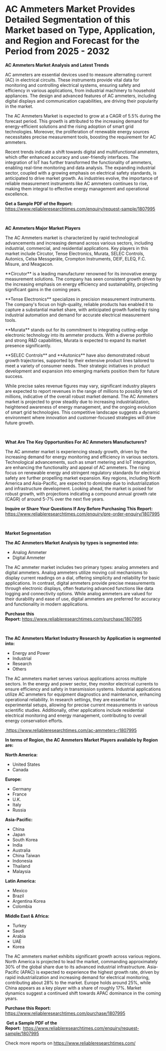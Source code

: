 <p><h1>AC Ammeters Market Provides Detailed Segmentation of this Market based on Type, Application, and Region and Forecast for the Period from 2025 - 2032</h1></p><p><strong>AC Ammeters Market Analysis and Latest Trends</strong></p>
<p><p>AC ammeters are essential devices used to measure alternating current (AC) in electrical circuits. These instruments provide vital data for monitoring and controlling electrical systems, ensuring safety and efficiency in various applications, from industrial machinery to household appliances. The design and advanced features of AC ammeters, including digital displays and communication capabilities, are driving their popularity in the market.</p><p>The AC Ammeters Market is expected to grow at a CAGR of 5.5% during the forecast period. This growth is attributed to the increasing demand for energy-efficient solutions and the rising adoption of smart grid technologies. Moreover, the proliferation of renewable energy sources necessitates precise measurement tools, boosting the requirement for AC ammeters. </p><p>Recent trends indicate a shift towards digital and multifunctional ammeters, which offer enhanced accuracy and user-friendly interfaces. The integration of IoT has further transformed the functionality of ammeters, enabling real-time monitoring and data analysis. The expanding industrial sector, coupled with a growing emphasis on electrical safety standards, is anticipated to drive market growth. As industries evolve, the importance of reliable measurement instruments like AC ammeters continues to rise, making them integral to effective energy management and operational excellence.</p></p>
<p><strong>Get a Sample PDF of the Report:&nbsp;</strong> <a href="https://www.reliableresearchtimes.com/enquiry/request-sample/1807995?utm_campaign=2633&utm_medium=2&utm_source=Github&utm_content=ia&utm_term=10042025&utm_id=ac-ammeters">https://www.reliableresearchtimes.com/enquiry/request-sample/1807995</a></p>
<p>&nbsp;</p>
<p><strong>AC Ammeters Major Market Players</strong></p>
<p><p>The AC Ammeters market is characterized by rapid technological advancements and increasing demand across various sectors, including industrial, commercial, and residential applications. Key players in this market include Circutor, Tense Electronics, Murata, SELEC Controls, Autonics, Celsa Messgeräte, Crompton Instruments, DEIF, ELEQ, F.C. Misure, and Meagacon.</p><p>**Circutor** is a leading manufacturer renowned for its innovative energy measurement solutions. The company has seen consistent growth driven by the increasing emphasis on energy efficiency and sustainability, projecting significant gains in the coming years.</p><p>**Tense Electronics** specializes in precision measurement instruments. The company's focus on high-quality, reliable products has enabled it to capture a substantial market share, with anticipated growth fueled by rising industrial automation and demand for accurate electrical measurement tools.</p><p>**Murata** stands out for its commitment to integrating cutting-edge electronic technology into its ammeter products. With a diverse portfolio and strong R&D capabilities, Murata is expected to expand its market presence significantly.</p><p>**SELEC Controls** and **Autonics** have also demonstrated robust growth trajectories, supported by their extensive product lines tailored to meet a variety of consumer needs. Their strategic initiatives in product development and expansion into emerging markets position them for future success.</p><p>While precise sales revenue figures may vary, significant industry players are expected to report revenues in the range of millions to possibly tens of millions, indicative of the overall robust market demand. The AC Ammeters market is projected to grow steadily due to increasing industrialization, heightened awareness of energy management, and the ongoing evolution of smart grid technologies. This competitive landscape suggests a dynamic environment where innovation and customer-focused strategies will drive future growth.</p></p>
<p>&nbsp;</p>
<p><strong>What Are The Key Opportunities For AC Ammeters Manufacturers?</strong></p>
<p><p>The AC ammeter market is experiencing steady growth, driven by the increasing demand for energy monitoring and efficiency in various sectors. Technological advancements, such as smart metering and IoT integration, are enhancing the functionality and appeal of AC ammeters. The rising focus on renewable energy and stringent regulatory standards for electrical safety are further propelling market expansion. Key regions, including North America and Asia-Pacific, are expected to dominate due to industrialization and infrastructure development. Looking ahead, the market is poised for robust growth, with projections indicating a compound annual growth rate (CAGR) of around 5-7% over the next five years.</p></p>
<p><strong>Inquire or Share Your Questions If Any Before Purchasing This Report:</strong> <a href="https://www.reliableresearchtimes.com/enquiry/pre-order-enquiry/1807995?utm_campaign=2633&utm_medium=2&utm_source=Github&utm_content=ia&utm_term=10042025&utm_id=ac-ammeters">https://www.reliableresearchtimes.com/enquiry/pre-order-enquiry/1807995</a></p>
<p>&nbsp;</p>
<p><strong>Market Segmentation</strong></p>
<p><strong>The AC Ammeters Market Analysis by types is segmented into:</strong></p>
<p><ul><li>Analog Ammeter</li><li>Digital Ammeter</li></ul></p>
<p><p>The AC ammeter market includes two primary types: analog ammeters and digital ammeters. Analog ammeters utilize moving coil mechanisms to display current readings on a dial, offering simplicity and reliability for basic applications. In contrast, digital ammeters provide precise measurements through electronic displays, often featuring advanced functions like data logging and connectivity options. While analog ammeters are valued for their durability and ease of use, digital ammeters are preferred for accuracy and functionality in modern applications.</p></p>
<p><strong>Purchase this Report:&nbsp;</strong><a href="https://www.reliableresearchtimes.com/purchase/1807995?utm_campaign=2633&utm_medium=2&utm_source=Github&utm_content=ia&utm_term=10042025&utm_id=ac-ammeters">https://www.reliableresearchtimes.com/purchase/1807995</a></p>
<p>&nbsp;</p>
<p><strong>The AC Ammeters Market Industry Research by Application is segmented into:</strong></p>
<p><ul><li>Energy and Power</li><li>Industrial</li><li>Research</li><li>Others</li></ul></p>
<p><p>The AC ammeters market serves various applications across multiple sectors. In the energy and power sector, they monitor electrical currents to ensure efficiency and safety in transmission systems. Industrial applications utilize AC ammeters for equipment diagnostics and maintenance, enhancing operational reliability. In research settings, they are essential for experimental setups, allowing for precise current measurements in various scientific studies. Additionally, other applications include residential electrical monitoring and energy management, contributing to overall energy conservation efforts.</p></p>
<p><a href="https://www.reliableresearchtimes.com/ac-ammeters-r1807995?utm_campaign=2633&utm_medium=2&utm_source=Github&utm_content=ia&utm_term=10042025&utm_id=ac-ammeters">&nbsp;https://www.reliableresearchtimes.com/ac-ammeters-r1807995</a></p>
<p><strong>In terms of Region, the AC Ammeters Market Players available by Region are:</strong></p>
<p>
    <p> <strong> North America: </strong>
        <ul>
            <li>United States</li>
            <li>Canada</li>
        </ul>
        </p> 
    <p> <strong> Europe: </strong>
        <ul>
            <li>Germany</li>
            <li>France</li>
            <li>U.K.</li>
            <li>Italy</li>
            <li>Russia</li>
        </ul>
        </p> 
    <p> <strong> Asia-Pacific: </strong>
        <ul>
            <li>China</li>
            <li>Japan</li>
            <li>South Korea</li>
            <li>India</li>
            <li>Australia</li>
            <li>China Taiwan</li>
            <li>Indonesia</li>
            <li>Thailand</li>
            <li>Malaysia</li>
        </ul>
        </p> 
    <p> <strong> Latin America: </strong>
        <ul>
            <li>Mexico</li>
            <li>Brazil</li>
            <li>Argentina Korea</li>
            <li>Colombia</li>
        </ul>
        </p> 
    <p> <strong> Middle East & Africa: </strong>
        <ul>
            <li>Turkey</li>
            <li>Saudi</li>
            <li>Arabia</li>
            <li>UAE</li>
            <li>Korea</li>
        </ul>
    </p>
    </p>
<p><p>The AC ammeters market exhibits significant growth across various regions. North America is projected to lead the market, commanding approximately 30% of the global share due to its advanced industrial infrastructure. Asia-Pacific (APAC) is expected to experience the highest growth rate, driven by rapid industrialization and increasing demand for electrical monitoring, contributing about 28% to the market. Europe holds around 25%, while China appears as a key player with a share of roughly 17%. Market dynamics suggest a continued shift towards APAC dominance in the coming years.</p></p>
<p><strong>Purchase this Report: </strong><a href="https://www.reliableresearchtimes.com/purchase/1807995?utm_campaign=2633&utm_medium=2&utm_source=Github&utm_content=ia&utm_term=10042025&utm_id=ac-ammeters">https://www.reliableresearchtimes.com/purchase/1807995</a></p>
<p>&nbsp;<strong>Get a Sample PDF of the Report:&nbsp;&nbsp;</strong><a href="https://www.reliableresearchtimes.com/enquiry/request-sample/1807995?utm_campaign=2633&utm_medium=2&utm_source=Github&utm_content=ia&utm_term=10042025&utm_id=ac-ammeters">https://www.reliableresearchtimes.com/enquiry/request-sample/1807995</a></p>
<p><strong></strong></p>
<p>Check more reports on <a href="https://www.reliableresearchtimes.com/?utm_campaign=2633&utm_medium=2&utm_source=Github&utm_content=ia&utm_term=10042025&utm_id=ac-ammeters">https://www.reliableresearchtimes.com/</a></p>